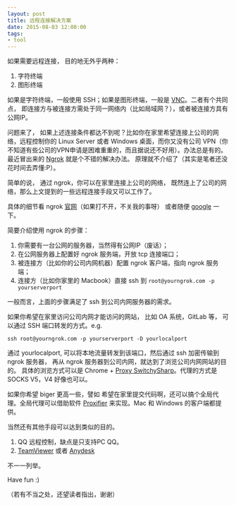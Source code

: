 ```yaml
---
layout: post
title: 远程连接解决方案
date: 2015-08-03 12:00:00
tags:
- tool
---
```




如果需要远程连接， 目的地无外乎两种：

1. 字符终端
2. 图形终端


如果是字符终端，一般使用 SSH；如果是图形终端，一般是 [VNC][1]。二者有个共同点， 即连接方与被连接方需处于同一网络内（比如局域网？），或者被连接方具有公网IP。


问题来了， 如果上述连接条件都达不到呢？比如你在家里希望连接上公司的网络，远程控制你的 Linux Server 或者 Windows 桌面，而你又没有公司 VPN（你不知道有些公司的VPN申请是困难重重的，而且据说还不好用）。办法总是有的。最近冒出来的 [Ngrok][2] 就是个不错的解决办法。 原理就不介绍了（其实是笔者还没花时间去弄懂:P）。

简单的说， 通过 ngrok，你可以在家里连接上公司的网络， 既然连上了公司的网络，那么上文提到的一些远程连接手段又可以工作了。


具体的细节看 ngrok [官网][3]（如果打不开，不关我的事呀） 或者随便 [google][4] 一下。

简要介绍使用 ngrok 的步骤：

1. 你需要有一台公网的服务器，当然得有公网IP（废话）；
2. 在公网服务器上配置好 ngrok 服务端，开放 tcp 连接端口；
3. 被连接方（比如你的公司内网机器）配置 ngrok 客户端，指向 ngrok 服务端；
4. 连接方（比如你家里的 Macbook）直接 ssh 到 `root@yourngrok.com -p yourserverport`

一般而言，上面的步骤满足了 ssh 到公司内网服务器的需求。

如果你希望在家里访问公司内网才能访问的网站， 比如 OA 系统，GitLab 等，
可以通过 SSH 端口转发的方式。e.g. 

    ssh root@yourngrok.com -p yourserverport -D yourlocalport
    
通过 yourlocalport, 可以将本地流量转发到该端口，然后通过 ssh 加密传输到 ngrok 服务器， 再从 ngrok 服务器到公司内网，就达到了浏览公司内网网站的目的。 具体的浏览方式可以是 Chrome + [Proxy SwitchySharp][5]。代理的方式是 SOCKS V5，V4 好像也可以。

如果你希望 biger 更高一些，譬如 希望在家里提交代码啊，还可以搞个全局代理。全局代理可以借助软件 [Proxifier][6] 来实现。Mac 和 Windows 的客户端都提供。

当然还有其他手段可以达到类似的目的。

1. QQ 远程控制，缺点是只支持PC QQ。
2. [TeamViewer][7] 或者 [Anydesk][8]

不一一列举。

Have fun :)

（若有不当之处，还望读者指出，谢谢）

[1]: https://en.wikipedia.org/wiki/Virtual_Network_Computing
[2]: https://github.com/inconshreveable/ngrok
[3]: http://ngrok.com
[4]: https://www.google.com.hk/search?q=ngrok&newwindow=1&safe=strict&es_sm=91&source=lnt&tbs=lr:lang_1zh-CN%7Clang_1zh-TW&lr=lang_zh-CN%7Clang_zh-TW&sa=X&ved=0CBQQpwVqFQoTCMe91bmXjccCFQullAodzLcMwg&biw=1280&bih=678
[5]: https://chrome.google.com/webstore/detail/proxy-switchysharp/dpplabbmogkhghncfbfdeeokoefdjegm
[6]: https://www.proxifier.com
[7]: https://www.teamviewer.com/zhcn/download/windows.aspx
[8]: http://anydesk.com/remote-desktop

